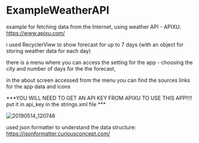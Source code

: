 # ExampleWeatherAPI
example for fetching data from the Internet, using weather API - APIXU: https://www.apixu.com/

i used RecyclerView to show forecast for up to 7 days (with an object for storing weather data for each day)

there is a menu where you can access the setting for the app - choosing the city and number of days for the the forecast,

in the about screen accessed from the menu you can find the sources links for the app data and icons

***YOU WILL NEED TO GET AN API KEY FROM APIXU TO USE THIS APP!!!! put it in api_key in the strings.xml file ***



![20190514_120748](https://user-images.githubusercontent.com/33417968/57685714-28255d80-7641-11e9-9303-73db8a47a84e.gif)

used json formatter to understand the data structure: https://jsonformatter.curiousconcept.com/
